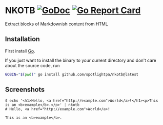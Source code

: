 # NKOTB [![GoDoc](https://godoc.org/github.com/spotlightpa/nkotb?status.svg)](https://godoc.org/github.com/spotlightpa/nkotb) [![Go Report Card](https://goreportcard.com/badge/github.com/spotlightpa/nkotb)](https://goreportcard.com/report/github.com/spotlightpa/nkotb)

Extract blocks of Markdownish content from HTML

## Installation

First install [Go](http://golang.org).

If you just want to install the binary to your current directory and don't care about the source code, run

```bash
GOBIN="$(pwd)" go install github.com/spotlightpa/nkotb@latest
```

## Screenshots

```
$ echo '<h1>Hello, <a href="http://example.com">World</a>!</h1><p>This is an <b>example</b>.</p>' | nkotb
# Hello, <a href="http://example.com">World</a>!

This is an <b>example</b>.
```
